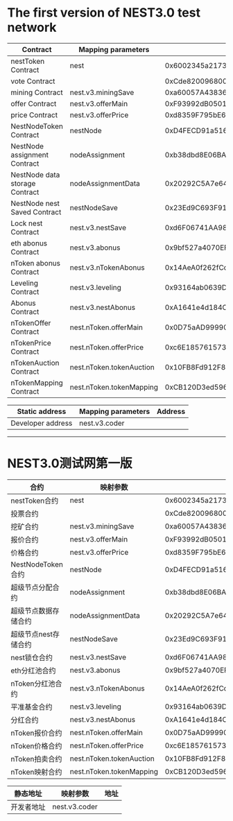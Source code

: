 # The first version of NEST3.0 test network


Contract | Mapping parameters | Address
---|---|--- 
nestToken Contract | nest | 0x6002345a217373F625C79B37e29BACe12E82E31f
vote Contract |  | 0xCde8200968008F20FC3cDEB65c5EF23eC80D143E
mining Contract | nest.v3.miningSave | 0xa60057A43836b7df1258B024e37FfD96FFED901E
offer Contract | nest.v3.offerMain | 0xF93992dB050181143B570c196c23F5C83A74fF01
price Contract | nest.v3.offerPrice | 0xd8359F795bE6C26B987F3358038736126Cc82F1b
NestNodeToken Contract | nestNode | 0xD4FECD91a516874A89AeB4d9419D40951f155E6d
NestNode assignment Contract | nodeAssignment | 0xb38dbd8E06BA03dc871F10B8a96aF62D30511D7a
NestNode data storage Contract | nodeAssignmentData | 0x20292C5A7e64c54FDEbAB935CB0F57f5b4229316
NestNode nest Saved Contract | nestNodeSave | 0x23Ed9C693F912255f02BdAC76AfB0a12Bfb43C33
Lock nest Contract | nest.v3.nestSave | 0xd6F06741AA98194d60ccd827925fb735B4Caa1eE
eth abonus Contract | nest.v3.abonus | 0x9bf527a4070EF825902e113061698ca46CA44A73
nToken abonus Contract | nest.v3.nTokenAbonus | 0x14AeA0f262fCcEc95bBb3D97958c2eA141FCF18E
Leveling Contract | nest.v3.leveling | 0x93164ab0639D252D45EEC20Ffd4efe33B4F1F204
Abonus Contract | nest.v3.nestAbonus | 0xA1641e4d184C1e4222B80e885569Fbec10fE44c3
nTokenOffer Contract | nest.nToken.offerMain | 0x0D75aAD99990c4B45Ee0feC079b48711C7389864
nTokenPrice Contract | nest.nToken.offerPrice | 0xc6E185761573986E97FB733eCe44776CC04eeB8D
nTokenAuction Contract | nest.nToken.tokenAuction | 0x10FB8Fd912F876810661f2D8fC3d0Ba068567d6f
nTokenMapping Contract | nest.nToken.tokenMapping | 0xCB120D3ed59643275Dbf4c633822606ab874aD52


Static address | Mapping parameters | Address
---|---|---
Developer address | nest.v3.coder | 


---


# NEST3.0测试网第一版


合约 | 映射参数 | 地址
---|---|--- 
nestToken合约 | nest | 0x6002345a217373F625C79B37e29BACe12E82E31f
投票合约 |  | 0xCde8200968008F20FC3cDEB65c5EF23eC80D143E
挖矿合约 | nest.v3.miningSave | 0xa60057A43836b7df1258B024e37FfD96FFED901E
报价合约 | nest.v3.offerMain | 0xF93992dB050181143B570c196c23F5C83A74fF01
价格合约 | nest.v3.offerPrice | 0xd8359F795bE6C26B987F3358038736126Cc82F1b
NestNodeToken合约 | nestNode | 0xD4FECD91a516874A89AeB4d9419D40951f155E6d
超级节点分配合约 | nodeAssignment | 0xb38dbd8E06BA03dc871F10B8a96aF62D30511D7a
超级节点数据存储合约 | nodeAssignmentData | 0x20292C5A7e64c54FDEbAB935CB0F57f5b4229316
超级节点nest存储合约 | nestNodeSave | 0x23Ed9C693F912255f02BdAC76AfB0a12Bfb43C33
nest锁仓合约 | nest.v3.nestSave | 0xd6F06741AA98194d60ccd827925fb735B4Caa1eE
eth分红池合约 | nest.v3.abonus | 0x9bf527a4070EF825902e113061698ca46CA44A73
nToken分红池合约 | nest.v3.nTokenAbonus | 0x14AeA0f262fCcEc95bBb3D97958c2eA141FCF18E
平准基金合约 | nest.v3.leveling | 0x93164ab0639D252D45EEC20Ffd4efe33B4F1F204
分红合约 | nest.v3.nestAbonus | 0xA1641e4d184C1e4222B80e885569Fbec10fE44c3
nToken报价合约 | nest.nToken.offerMain | 0x0D75aAD99990c4B45Ee0feC079b48711C7389864
nToken价格合约 | nest.nToken.offerPrice | 0xc6E185761573986E97FB733eCe44776CC04eeB8D
nToken拍卖合约 | nest.nToken.tokenAuction | 0x10FB8Fd912F876810661f2D8fC3d0Ba068567d6f
nToken映射合约 | nest.nToken.tokenMapping | 0xCB120D3ed59643275Dbf4c633822606ab874aD52


静态地址 | 映射参数 | 地址
---|---|---
开发者地址 | nest.v3.coder | 
